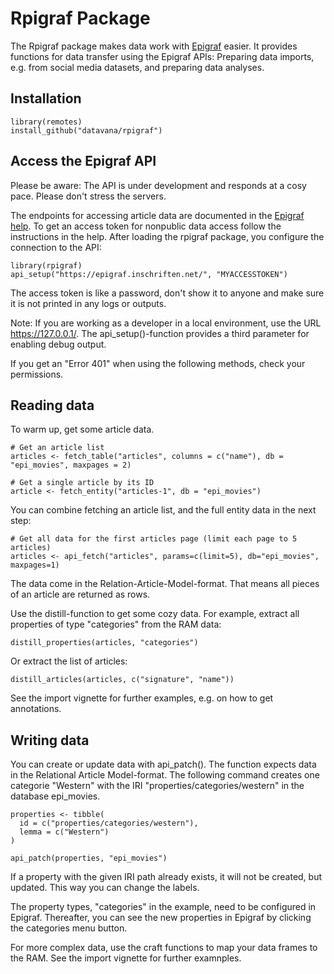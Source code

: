 # Rpigraf Package 

The Rpigraf package makes data work with [Epigraf](https://digicademy.github.io/epigraf/) easier.
It provides functions for data transfer using the Epigraf APIs: Preparing data imports, e.g. from social media datasets, and preparing data analyses.

## Installation 

```
library(remotes)
install_github("datavana/rpigraf")
```

## Access the Epigraf API

Please be aware: The API is under development and responds at a cosy pace. Please don't stress the servers.

The endpoints for accessing article data are documented in the [Epigraf help](https://epigraf.inschriften.net/help/epiweb-api). 
To get an access token for nonpublic data access follow the instructions in the help. 
After loading the rpigraf package, you configure the connection to the API:

```
library(rpigraf)
api_setup("https://epigraf.inschriften.net/", "MYACCESSTOKEN")
```

The access token is like a password, don't show it to anyone and make sure it is not printed in any logs or outputs.

Note: If you are working as a developer in a local environment, use the URL https://127.0.0.1/. 
The api_setup()-function provides a third parameter for enabling debug output.

If you get an "Error 401" when using the following methods, check your permissions.

## Reading data 

To warm up, get some article data.

```
# Get an article list
articles <- fetch_table("articles", columns = c("name"), db = "epi_movies", maxpages = 2)

# Get a single article by its ID
article <- fetch_entity("articles-1", db = "epi_movies")

```

You can combine fetching an article list, and the full entity data in the next step:

```
# Get all data for the first articles page (limit each page to 5 articles)
articles <- api_fetch("articles", params=c(limit=5), db="epi_movies", maxpages=1)
```


The data come in the Relation-Article-Model-format. 
That means all pieces of an article are returned as rows.  

Use the distill-function to get some cozy data.
For example, extract all properties of type "categories" from the RAM data:

```
distill_properties(articles, "categories")
```

Or extract the list of articles:

```
distill_articles(articles, c("signature", "name"))
```

See the import vignette for further examples, e.g. on how to get annotations.

## Writing data

You can create or update data with api_patch(). The function expects data in the Relational Article Model-format.
The following command creates one categorie "Western" with the IRI "properties/categories/western" in the database epi_movies.

```
properties <- tibble(
  id = c("properties/categories/western"),
  lemma = c("Western")
)

api_patch(properties, "epi_movies")

```

If a property with the given IRI path already exists, it will not be created, but updated. This way you can change the labels.

The property types, "categories" in the example,  need to be configured in Epigraf. 
Thereafter, you can see the new properties in Epigraf by clicking the categories menu button. 

For more complex data, use the craft functions to map your data frames to the RAM.
See the import vignette for further examnples.

